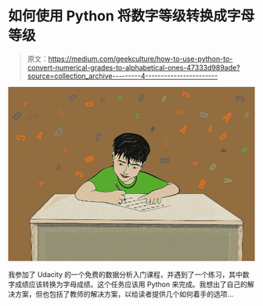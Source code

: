 # 如何使用 Python 将数字等级转换成字母等级

> 原文：<https://medium.com/geekculture/how-to-use-python-to-convert-numerical-grades-to-alphabetical-ones-47333d989ade?source=collection_archive---------4----------------------->

![](img/82ebdd040ebdb80f62349a891f79467a.png)

我参加了 Udacity 的一个免费的数据分析入门课程，并遇到了一个练习，其中数字成绩应该转换为字母成绩。这个任务应该用 Python 来完成。我想出了自己的解决方案，但也包括了教师的解决方案，以给读者提供几个如何着手的选项…